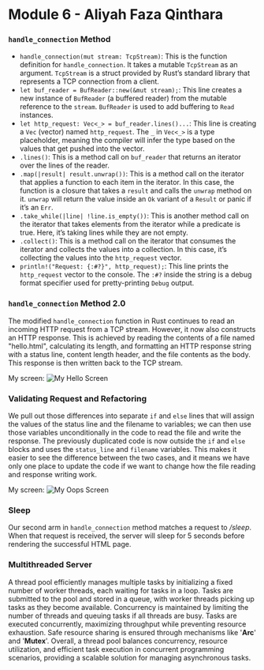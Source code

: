 # Module 6 - Aliyah Faza Qinthara

### `handle_connection` Method
- `handle_connection(mut stream: TcpStream)`: This is the function definition for `handle_connection`. It takes a mutable `TcpStream` as an argument. `TcpStream` is a struct provided by Rust’s standard library that represents a TCP connection from a client.
- `let buf_reader = BufReader::new(&mut stream);`: This line creates a new instance of `BufReader` (a buffered reader) from the mutable reference to the `stream`. `BufReader` is used to add buffering to `Read` instances.
- `let http_request: Vec<_> = buf_reader.lines()...`: This line is creating a `Vec` (vector) named `http_request`. The `_` in `Vec<_>` is a type placeholder, meaning the compiler will infer the type based on the values that get pushed into the vector.
- `.lines()`: This is a method call on `buf_reader` that returns an iterator over the lines of the reader.
- `.map(|result| result.unwrap())`: This is a method call on the iterator that applies a function to each item in the iterator. In this case, the function is a closure that takes a `result` and calls the `unwrap` method on it. `unwrap` will return the value inside an `Ok` variant of a `Result` or panic if it’s an `Err`.
- `.take_while(|line| !line.is_empty())`: This is another method call on the iterator that takes elements from the iterator while a predicate is true. Here, it’s taking lines while they are not empty.
- `.collect()`: This is a method call on the iterator that consumes the iterator and collects the values into a collection. In this case, it’s collecting the values into the `http_request` vector.
- `println!("Request: {:#?}", http_request);`: This line prints the `http_request` vector to the console. The `:#?` inside the string is a debug format specifier used for pretty-printing `Debug` output.

### `handle_connection` Method 2.0
The modified `handle_connection` function in Rust continues to read an incoming HTTP request from a TCP stream. However, it now also constructs an HTTP response. This is achieved by reading the contents of a file named "hello.html", calculating its length, and formatting an HTTP response string with a status line, content length header, and the file contents as the body. This response is then written back to the TCP stream.

My screen:
![My Hello Screen](https://cdn.discordapp.com/attachments/1030834426126544907/1221050530848313354/Screenshot_2024-03-23_171351.png?ex=66112aec&is=65feb5ec&hm=b213888916de2aebadf64516cc752ccbd56ff54a96012e83ca2d8e66b18bbd60&)

### Validating Request and Refactoring
We pull out those differences into separate `if` and `else` lines that will assign the values of the status line and the filename to variables; we can then use those variables unconditionally in the code to read the file and write the response. The previously duplicated code is now outside the `if` and `else` blocks and uses the `status_line` and `filename` variables. This makes it easier to see the difference between the two cases, and it means we have only one place to update the code if we want to change how the file reading and response writing work.

My screen:
![My Oops Screen](https://cdn.discordapp.com/attachments/1030834426126544907/1221050506026156154/Screenshot_2024-03-23_174808.png?ex=66112ae6&is=65feb5e6&hm=c85071f13a93e692e0da3bb991126569d31eeb88cbbe26586ea6e189be317908&)

### Sleep
Our second arm in `handle_connection` method matches a request to _/sleep_. When that request is received, the server will sleep for 5 seconds before rendering the successful HTML page.

### Multithreaded Server
A thread pool efficiently manages multiple tasks by initializing a fixed number of worker threads, each waiting for tasks in a loop. Tasks are submitted to the pool and stored in a queue, with worker threads picking up tasks as they become available. Concurrency is maintained by limiting the number of threads and queuing tasks if all threads are busy. Tasks are executed concurrently, maximizing throughput while preventing resource exhaustion. Safe resource sharing is ensured through mechanisms like '**Arc**' and '**Mutex**'. Overall, a thread pool balances concurrency, resource utilization, and efficient task execution in concurrent programming scenarios, providing a scalable solution for managing asynchronous tasks.
